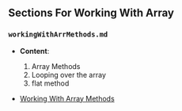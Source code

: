 ## Sections For Working With Array

### `workingWithArrMethods.md`

- **Content**:

  1. Array Methods
  2. Looping over the array
  3. flat method

- [Working With Array Methods](./sections/workingWithArrMethods.md)
